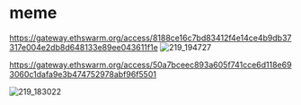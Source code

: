 # meme

https://gateway.ethswarm.org/access/8188ce16c7bd83412f4e14ce4b9db37317e004e2db8d648133e89ee043611f1e
![219_194727](https://user-images.githubusercontent.com/46681394/159135336-2fc3a810-7f7e-498d-82ed-4dcd9f85f856.jpg)



https://gateway.ethswarm.org/access/50a7bceec893a605f741cce6d118e693060c1dafa9e3b474752978abf96f5501

![219_183022](https://user-images.githubusercontent.com/46681394/159135331-c8c08d46-2514-4c2c-9a61-65e87b29db95.jpg)
